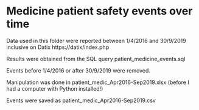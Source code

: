 # Medicine patient safety events over time
Data used in this folder were reported between 1/4/2016 and 30/9/2019 inclusive on Datix https://datix/index.php

Results were obtained from the SQL query patient_medicine_events.sql

Events before 1/4/2016 or after 30/9/2019 were removed.

Manipulation was done in patient_medic_Apr2016-Sep2019.xlsx (before I had a computer with Python installed!)

Events were saved as patient_medic_Apr2016-Sep2019.csv
